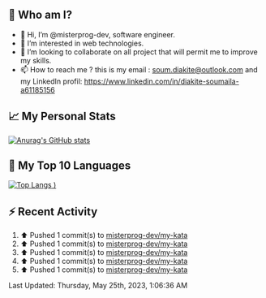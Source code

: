 ## **🔎 Who am I?**
- 👋 Hi, I’m @misterprog-dev, software engineer.
- 👀 I’m interested in web technologies.
- 💞️ I’m looking to collaborate on all project that will permit me to improve my skills.
- 📫 How to reach me ? this is my email : soum.diakite@outlook.com and my LinkedIn profil: https://www.linkedin.com/in/diakite-soumaila-a61185156


## **📈 My Personal Stats**
[![Anurag's GitHub stats](https://github-readme-stats.vercel.app/api?username=misterprog-dev&count_private=true&show_icons=true)](https://github.com/anuraghazra/github-readme-stats)

## **📣 My Top 10 Languages**
[![Top Langs](https://github-readme-stats.vercel.app/api/top-langs/?username=misterprog-dev&langs_count=10&layout=compact&hide=html,css&hide_title=true&&&show_icons=true)
)](https://github.com/anuraghazra/github-readme-stats)

## **⚡ Recent Activity**
<!--RECENT_ACTIVITY:start-->
1. ⬆️ Pushed 1 commit(s) to [misterprog-dev/my-kata](https://github.com/misterprog-dev/my-kata)<br>
2. ⬆️ Pushed 1 commit(s) to [misterprog-dev/my-kata](https://github.com/misterprog-dev/my-kata)<br>
3. ⬆️ Pushed 1 commit(s) to [misterprog-dev/my-kata](https://github.com/misterprog-dev/my-kata)<br>
4. ⬆️ Pushed 1 commit(s) to [misterprog-dev/my-kata](https://github.com/misterprog-dev/my-kata)<br>
5. ⬆️ Pushed 1 commit(s) to [misterprog-dev/my-kata](https://github.com/misterprog-dev/my-kata)<br>
<!--RECENT_ACTIVITY:end-->
<!--RECENT_ACTIVITY:last_update-->
Last Updated: Thursday, May 25th, 2023, 1:06:36 AM
<!--RECENT_ACTIVITY:last_update_end-->

<!---
misterprog-dev/misterprog-dev is a ✨ special ✨ repository because its `README.md` (this file) appears on your GitHub profile.
You can click the Preview link to take a look at your changes.
--->


